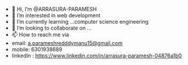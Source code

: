 - 👋 Hi, I’m @ARRASURA-PARAMESH
- 👀 I’m interested in web development
- 🌱 I’m currently learning ...computer science engineering
- 💞️ I’m looking to collaborate on ...
- 📫 How to reach me via 
- email: a.parameshredddymanu15@gmail.com
- mobile: 6301938689
- linkedIn : https://www.linkedin.com/in/arrasura-paramesh-04876a1b0

<!---
ARRASURA-PARAMESH/ARRASURA-PARAMESH is a ✨ special ✨ repository because its `README.md` (this file) appears on your GitHub profile.
You can click the Preview link to take a look at your changes.
--->
